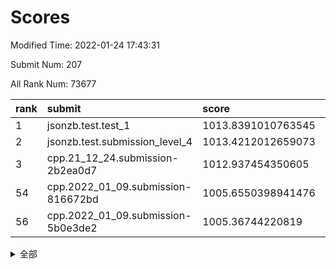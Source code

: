 # Scores

Modified Time: 2022-01-24 17:43:31

Submit Num: 207

All Rank Num: 73677

| rank |               submit               |       score        |       sigma        | pk_num |
| :--- | :--------------------------------- | :----------------- | :----------------- | :----- |
| 1    | jsonzb.test.test_1                 | 1013.8391010763545 | 0.8311891388909355 | 1422   |
| 2    | jsonzb.test.submission_level_4     | 1013.4212012659073 | 0.8248953159619435 | 1429   |
| 3    | cpp.21_12_24.submission-2b2ea0d7   | 1012.937454350605  | 0.8187778022702653 | 1423   |
| 54   | cpp.2022_01_09.submission-816672bd | 1005.6550398941476 | 0.7184516838096505 | 1422   |
| 56   | cpp.2022_01_09.submission-5b0e3de2 | 1005.36744220819   | 0.7246780215803611 | 1427   |


<details>
<summary>全部</summary>

| rank |                 submit                 |       score        |       sigma        | pk_num |
| :--- | :------------------------------------- | :----------------- | :----------------- | :----- |
| 1    | jsonzb.test.test_1                     | 1013.8391010763545 | 0.8311891388909355 | 1422   |
| 2    | jsonzb.test.submission_level_4         | 1013.4212012659073 | 0.8248953159619435 | 1429   |
| 3    | cpp.21_12_24.submission-2b2ea0d7       | 1012.937454350605  | 0.8187778022702653 | 1423   |
| 4    | gobigger.level_3.submission_level_3_1  | 1011.9687758157145 | 0.7939022193117348 | 1424   |
| 5    | gobigger.level_3.submission_level_3_7  | 1011.0716092537109 | 0.7793267018384783 | 1417   |
| 6    | gobigger.level_3.submission_level_3_0  | 1010.9820470074618 | 0.7799222051846542 | 1426   |
| 7    | gobigger.level_3.submission_level_3_13 | 1010.8480922840757 | 0.7633401038990216 | 1424   |
| 8    | gobigger.level_3.submission_level_3_45 | 1010.8304863490374 | 0.7915792737333383 | 1425   |
| 9    | gobigger.level_3.submission_level_3_6  | 1010.7515360679133 | 0.7973126449077621 | 1425   |
| 10   | gobigger.level_3.submission_level_3_39 | 1010.4827623049241 | 0.7587208708444111 | 1423   |
| 11   | gobigger.level_3.submission_level_3_26 | 1010.4489752336689 | 0.7694320610331364 | 1419   |
| 12   | gobigger.level_3.submission_level_3_21 | 1010.4471127307407 | 0.767477882783982  | 1421   |
| 13   | gobigger.level_3.submission_level_3_33 | 1010.437685437926  | 0.7611253413666307 | 1420   |
| 14   | gobigger.level_3.submission_level_3_10 | 1010.4081182031075 | 0.7673726946116973 | 1427   |
| 15   | gobigger.level_3.submission_level_3_8  | 1010.3787900768363 | 0.762558735412911  | 1423   |
| 16   | gobigger.level_3.submission_level_3_38 | 1010.2216626229919 | 0.7481392751725524 | 1418   |
| 17   | gobigger.level_3.submission_level_3_47 | 1010.1788837748164 | 0.7648471700254873 | 1423   |
| 18   | gobigger.level_3.submission_level_3_31 | 1010.1339199675512 | 0.7666447525412645 | 1422   |
| 19   | gobigger.level_3.submission_level_3_15 | 1010.117099493732  | 0.7623439702174235 | 1418   |
| 20   | gobigger.level_3.submission_level_3_29 | 1010.0806267016113 | 0.7519538630481682 | 1425   |
| 21   | gobigger.level_3.submission_level_3_30 | 1010.0342261256168 | 0.7768373206340805 | 1419   |
| 22   | gobigger.level_3.submission_level_3_3  | 1009.9887636374297 | 0.7475791840755938 | 1427   |
| 23   | gobigger.level_3.submission_level_3_27 | 1009.9448758252234 | 0.7515366756266979 | 1426   |
| 24   | gobigger.level_3.submission_level_3_28 | 1009.9292643000795 | 0.7396432583089472 | 1428   |
| 25   | gobigger.level_3.submission_level_3_41 | 1009.920554208529  | 0.7419728995089038 | 1423   |
| 26   | gobigger.level_3.submission_level_3_49 | 1009.8570657409581 | 0.7738566039025268 | 1420   |
| 27   | gobigger.level_3.submission_level_3_35 | 1009.8413023087702 | 0.7303924988315721 | 1427   |
| 28   | gobigger.level_3.submission_level_3_34 | 1009.6421053174982 | 0.7348283630510181 | 1415   |
| 29   | gobigger.level_3.submission_level_3_4  | 1009.5677125340114 | 0.7907042982359228 | 1423   |
| 30   | gobigger.level_3.submission_level_3_43 | 1009.5587086536985 | 0.7513427206298765 | 1427   |
| 31   | gobigger.level_3.submission_level_3_2  | 1009.5019178252797 | 0.741903661109804  | 1427   |
| 32   | gobigger.level_3.submission_level_3_11 | 1009.4481919507645 | 0.756055562419677  | 1418   |
| 33   | gobigger.level_3.submission_level_3_40 | 1009.4175212250836 | 0.737215529727576  | 1430   |
| 34   | gobigger.level_3.submission_level_3_14 | 1009.4072302039591 | 0.7518852111394095 | 1424   |
| 35   | gobigger.level_3.submission_level_3_46 | 1009.3884259215    | 0.73752409316357   | 1418   |
| 36   | gobigger.level_3.submission_level_3_19 | 1009.3359505204951 | 0.7599292041178468 | 1426   |
| 37   | gobigger.level_3.submission_level_3_5  | 1009.3307805947028 | 0.7839450825408402 | 1428   |
| 38   | gobigger.level_3.submission_level_3_42 | 1009.2978440906274 | 0.762015628898712  | 1426   |
| 39   | gobigger.level_3.submission_level_3_16 | 1009.2958479515808 | 0.7481507407821748 | 1430   |
| 40   | gobigger.level_3.submission_level_3_20 | 1009.2780966568224 | 0.7632405900120433 | 1424   |
| 41   | gobigger.level_3.submission_level_3_17 | 1009.2582135352691 | 0.7437942409151335 | 1426   |
| 42   | gobigger.level_3.submission_level_3_9  | 1009.1737122793138 | 0.7619619716618875 | 1426   |
| 43   | gobigger.level_3.submission_level_3_48 | 1009.144238073537  | 0.7757153083333114 | 1431   |
| 44   | gobigger.level_3.submission_level_3_37 | 1009.0906422935878 | 0.7547869280256937 | 1422   |
| 45   | gobigger.level_3.submission_level_3_23 | 1009.0642167838139 | 0.7571598531609461 | 1419   |
| 46   | gobigger.level_3.submission_level_3_22 | 1008.8821671642943 | 0.7691119401552676 | 1424   |
| 47   | gobigger.level_3.submission_level_3_32 | 1008.8497275696704 | 0.7529683815091283 | 1421   |
| 48   | gobigger.level_3.submission_level_3_12 | 1008.8466154478525 | 0.7514402326058457 | 1424   |
| 49   | gobigger.level_3.submission_level_3_44 | 1008.6699587024793 | 0.7446299661510906 | 1420   |
| 50   | gobigger.level_3.submission_level_3_25 | 1008.4486383022205 | 0.7483623806764006 | 1421   |
| 51   | gobigger.level_3.submission_level_3_36 | 1008.3573169755722 | 0.7692610438875538 | 1421   |
| 52   | gobigger.level_3.submission_level_3_24 | 1007.9780848261105 | 0.7414194346260137 | 1422   |
| 53   | gobigger.level_3.submission_level_3_18 | 1007.5677933960274 | 0.744799448252066  | 1425   |
| 54   | cpp.2022_01_09.submission-816672bd     | 1005.6550398941476 | 0.7184516838096505 | 1422   |
| 55   | gobigger.level_1.submission_level_1_23 | 1005.6447540018563 | 0.7165957767830827 | 1430   |
| 56   | cpp.2022_01_09.submission-5b0e3de2     | 1005.36744220819   | 0.7246780215803611 | 1427   |
| 57   | gobigger.level_1.submission_level_1_32 | 1004.988297379     | 0.7174198686940841 | 1427   |
| 58   | gobigger.level_1.submission_level_1_6  | 1004.8873854608441 | 0.7236829696423929 | 1426   |
| 59   | gobigger.level_1.submission_level_1_48 | 1004.8837301212716 | 0.7210727430083159 | 1423   |
| 60   | gobigger.level_1.submission_level_1_35 | 1004.7928068078127 | 0.7265653879430946 | 1419   |
| 61   | gobigger.level_1.submission_level_1_22 | 1004.7380045290398 | 0.7136989064908893 | 1427   |
| 62   | gobigger.level_1.submission_level_1_7  | 1004.6397406104537 | 0.7147909626509166 | 1425   |
| 63   | gobigger.level_1.submission_level_1_10 | 1004.4571728450668 | 0.7263089851414996 | 1425   |
| 64   | gobigger.level_1.submission_level_1_46 | 1004.3688876810368 | 0.7272482308141988 | 1421   |
| 65   | gobigger.level_1.submission_level_1_36 | 1004.2421660858984 | 0.7077020336315603 | 1424   |
| 66   | gobigger.level_1.submission_level_1_2  | 1003.9824117242488 | 0.718874323386766  | 1422   |
| 67   | gobigger.level_1.submission_level_1_49 | 1003.9531252598653 | 0.7233441053749919 | 1423   |
| 68   | gobigger.level_1.submission_level_1_12 | 1003.9172561302535 | 0.7150571943274331 | 1418   |
| 69   | gobigger.level_1.submission_level_1_42 | 1003.9049763507378 | 0.7266334269895012 | 1425   |
| 70   | gobigger.level_1.submission_level_1_41 | 1003.8327815426412 | 0.715474210505023  | 1424   |
| 71   | gobigger.level_1.submission_level_1_5  | 1003.7340674768326 | 0.7196678815169703 | 1425   |
| 72   | gobigger.level_1.submission_level_1_8  | 1003.7080934098824 | 0.7120047445246596 | 1424   |
| 73   | gobigger.level_1.submission_level_1_28 | 1003.6727527934418 | 0.7317764989485673 | 1421   |
| 74   | gobigger.level_1.submission_level_1_0  | 1003.6242298221466 | 0.716457854611771  | 1421   |
| 75   | gobigger.level_1.submission_level_1_38 | 1003.4913228269974 | 0.7173984438377473 | 1423   |
| 76   | gobigger.level_1.submission_level_1_9  | 1003.3572177565377 | 0.7065359583285686 | 1426   |
| 77   | gobigger.level_1.submission_level_1_26 | 1003.3302737697852 | 0.7225398570143078 | 1421   |
| 78   | gobigger.level_1.submission_level_1_20 | 1003.3293123084892 | 0.7234065471940022 | 1423   |
| 79   | gobigger.level_1.submission_level_1_1  | 1003.306342953091  | 0.7103962885304841 | 1425   |
| 80   | gobigger.level_1.submission_level_1_43 | 1003.2908649105711 | 0.7203597129082243 | 1421   |
| 81   | gobigger.level_1.submission_level_1_30 | 1003.2500970570836 | 0.7120857224277003 | 1424   |
| 82   | gobigger.level_1.submission_level_1_37 | 1003.2323292797333 | 0.7153170908391934 | 1422   |
| 83   | gobigger.level_1.submission_level_1_11 | 1003.0588719784604 | 0.708963893193984  | 1426   |
| 84   | gobigger.level_1.submission_level_1_21 | 1003.044302517299  | 0.7169195134440972 | 1424   |
| 85   | gobigger.level_1.submission_level_1_27 | 1003.0289009992159 | 0.714947919216629  | 1424   |
| 86   | gobigger.level_1.submission_level_1_45 | 1002.9905375686424 | 0.7220858111731729 | 1421   |
| 87   | gobigger.level_1.submission_level_1_31 | 1002.9633623132131 | 0.7018507049688123 | 1426   |
| 88   | gobigger.level_1.submission_level_1_34 | 1002.9589299855819 | 0.7204217824387069 | 1417   |
| 89   | gobigger.level_1.submission_level_1_4  | 1002.952858844815  | 0.7104278381936792 | 1426   |
| 90   | gobigger.level_1.submission_level_1_40 | 1002.9479687249186 | 0.7115429951243313 | 1418   |
| 91   | gobigger.level_1.submission_level_1_44 | 1002.9204905231239 | 0.7045680010003628 | 1421   |
| 92   | gobigger.level_1.submission_level_1_16 | 1002.9030371183206 | 0.711253692333983  | 1425   |
| 93   | gobigger.level_1.submission_level_1_14 | 1002.8956726739985 | 0.7174551239686652 | 1424   |
| 94   | gobigger.level_1.submission_level_1_29 | 1002.8270824312168 | 0.7119426512506893 | 1426   |
| 95   | gobigger.level_1.submission_level_1_19 | 1002.7899890511062 | 0.7204253797742596 | 1421   |
| 96   | gobigger.level_1.submission_level_1_18 | 1002.7246868378452 | 0.7110841695230373 | 1427   |
| 97   | gobigger.level_1.submission_level_1_13 | 1002.718276027577  | 0.7261926579125724 | 1425   |
| 98   | gobigger.level_1.submission_level_1_25 | 1002.5983531478598 | 0.7121942555809925 | 1427   |
| 99   | gobigger.level_1.submission_level_1_17 | 1002.5898959800378 | 0.7157451809183774 | 1417   |
| 100  | gobigger.level_1.submission_level_1_33 | 1002.5873151135177 | 0.7150546856493935 | 1426   |
| 101  | gobigger.level_1.submission_level_1_47 | 1002.5470566758142 | 0.7186802025037192 | 1429   |
| 102  | gobigger.level_1.submission_level_1_39 | 1002.5057580664719 | 0.713980205408689  | 1424   |
| 103  | gobigger.level_1.submission_level_1_15 | 1002.3260677981377 | 0.70917621947631   | 1423   |
| 104  | gobigger.level_1.submission_level_1_3  | 1001.8659388523362 | 0.7180228844447182 | 1424   |
| 105  | gobigger.level_1.submission_level_1_24 | 1001.7470291142862 | 0.7055484227858134 | 1428   |
| 106  | gobigger.random.submission_random_18   | 997.1790263735265  | 0.703460221169496  | 1423   |
| 107  | gobigger.random.submission_random_14   | 997.1109599762348  | 0.7039061282240437 | 1426   |
| 108  | gobigger.random.submission_random_13   | 996.8526636895983  | 0.7118280708632849 | 1426   |
| 109  | gobigger.random.submission_random_33   | 996.8190525564435  | 0.7132428274437548 | 1422   |
| 110  | gobigger.random.submission_random_23   | 996.628678958652   | 0.708445216503648  | 1421   |
| 111  | gobigger.random.submission_random_24   | 996.5558185740938  | 0.7201926686248686 | 1424   |
| 112  | gobigger.random.submission_random_41   | 996.533441049168   | 0.7096166343425923 | 1423   |
| 113  | gobigger.random.submission_random_27   | 996.5238392470994  | 0.7108505553847307 | 1422   |
| 114  | gobigger.random.submission_random_45   | 996.4664694221797  | 0.7205591995288425 | 1425   |
| 115  | gobigger.random.submission_random_16   | 996.3857930750843  | 0.7137301357820172 | 1426   |
| 116  | gobigger.random.submission_random_28   | 996.3358978968312  | 0.7154437457873671 | 1423   |
| 117  | gobigger.random.submission_random_30   | 996.3280639552671  | 0.7102628398555764 | 1426   |
| 118  | gobigger.random.submission_random_48   | 996.189923051564   | 0.7173984716807805 | 1424   |
| 119  | gobigger.random.submission_random_44   | 996.1743281992606  | 0.7155194135021341 | 1427   |
| 120  | gobigger.random.submission_random_47   | 996.1539543569003  | 0.7162233772207378 | 1421   |
| 121  | gobigger.random.submission_random_8    | 996.1369195452882  | 0.7128183238693956 | 1421   |
| 122  | gobigger.random.submission_random_46   | 996.0794115325525  | 0.7198760618654179 | 1430   |
| 123  | gobigger.random.submission_random_22   | 996.0591259352838  | 0.7272461644916086 | 1418   |
| 124  | gobigger.random.submission_random_9    | 996.0458980966788  | 0.7225526304030511 | 1426   |
| 125  | gobigger.random.submission_random_42   | 996.0230331102571  | 0.7064517488389002 | 1423   |
| 126  | gobigger.random.submission_random_7    | 996.0196222421198  | 0.7137730831547086 | 1422   |
| 127  | gobigger.random.submission_random_31   | 995.9918760132186  | 0.717611615259331  | 1415   |
| 128  | gobigger.random.submission_random_20   | 995.9629387825419  | 0.7172656683648894 | 1422   |
| 129  | gobigger.random.submission_random_25   | 995.9489118846088  | 0.720188252415946  | 1428   |
| 130  | gobigger.random.submission_random_17   | 995.906936920007   | 0.7110953083094601 | 1424   |
| 131  | gobigger.random.submission_random_12   | 995.90688278898    | 0.7251570972520579 | 1422   |
| 132  | gobigger.random.submission_random_3    | 995.8557869811251  | 0.7223817793108931 | 1423   |
| 133  | gobigger.random.submission_random_6    | 995.8058638247402  | 0.7124276903131429 | 1423   |
| 134  | gobigger.random.submission_random_49   | 995.7649314426897  | 0.7055523429919235 | 1423   |
| 135  | gobigger.random.submission_random_26   | 995.6972505423685  | 0.70628233742736   | 1429   |
| 136  | gobigger.random.submission_random_1    | 995.6508399996607  | 0.715918005449187  | 1419   |
| 137  | gobigger.random.submission_random_43   | 995.649379397773   | 0.7279937526508931 | 1422   |
| 138  | gobigger.random.submission_random_15   | 995.6024072857829  | 0.6996325474542813 | 1427   |
| 139  | gobigger.random.submission_random_32   | 995.5461766579907  | 0.7143247994503311 | 1419   |
| 140  | gobigger.random.submission_random_21   | 995.4640997734153  | 0.7103545015536874 | 1424   |
| 141  | gobigger.random.submission_random_34   | 995.3997197670926  | 0.7059829875486742 | 1425   |
| 142  | gobigger.random.submission_random_5    | 995.3514543586484  | 0.7093053645067818 | 1420   |
| 143  | gobigger.random.submission_random_2    | 995.3173163706284  | 0.7100393374587647 | 1424   |
| 144  | gobigger.random.submission_random_19   | 995.1900354194697  | 0.7142966032158234 | 1428   |
| 145  | gobigger.random.submission_random_10   | 995.1314614619737  | 0.7209630785439407 | 1428   |
| 146  | gobigger.random.submission_random_4    | 995.1081551957366  | 0.7194483765565551 | 1424   |
| 147  | gobigger.random.submission_random_29   | 995.1054771288326  | 0.7056253548615954 | 1422   |
| 148  | gobigger.random.submission_random_38   | 995.1051092892918  | 0.6949131906581133 | 1427   |
| 149  | gobigger.random.submission_random_36   | 995.0822735676978  | 0.7098493267752606 | 1426   |
| 150  | gobigger.random.submission_random_39   | 994.9221041166926  | 0.7175155751548612 | 1420   |
| 151  | gobigger.random.submission_random_11   | 994.8773957719695  | 0.7221079224780982 | 1428   |
| 152  | gobigger.random.submission_random_40   | 994.8239749081101  | 0.700167045636621  | 1424   |
| 153  | gobigger.random.submission_random_0    | 994.7871845651727  | 0.7154327973390943 | 1421   |
| 154  | gobigger.random.submission_random_37   | 994.7779174139484  | 0.7335842076769538 | 1428   |
| 155  | gobigger.random.submission_random_35   | 993.9643692957319  | 0.7152508524978338 | 1427   |
| 156  | gobigger.level_2.submission_level_2_24 | 993.6604032010971  | 0.7357460750065596 | 1424   |
| 157  | gobigger.level_2.submission_level_2_13 | 993.4756853914861  | 0.7454710252509282 | 1426   |
| 158  | gobigger.level_2.submission_level_2_23 | 993.3932511799587  | 0.7170729843894043 | 1423   |
| 159  | gobigger.level_2.submission_level_2_38 | 993.1819315039965  | 0.7392678673821641 | 1424   |
| 160  | gobigger.level_2.submission_level_2_5  | 993.1801256161161  | 0.7489163423980861 | 1424   |
| 161  | gobigger.level_2.submission_level_2_48 | 993.1510879665198  | 0.733487045833953  | 1431   |
| 162  | gobigger.level_2.submission_level_2_9  | 993.0155691772094  | 0.7305057001472839 | 1419   |
| 163  | gobigger.level_2.submission_level_2_47 | 993.0015276832902  | 0.7389989085107784 | 1424   |
| 164  | gobigger.level_2.submission_level_2_44 | 992.9837866698025  | 0.7417166476631389 | 1419   |
| 165  | gobigger.level_2.submission_level_2_4  | 992.9353776551023  | 0.744939525538589  | 1425   |
| 166  | gobigger.level_2.submission_level_2_21 | 992.8173871026203  | 0.740415388848763  | 1421   |
| 167  | gobigger.level_2.submission_level_2_45 | 992.7781163259277  | 0.7468935152733625 | 1417   |
| 168  | gobigger.level_2.submission_level_2_36 | 992.7409937916091  | 0.7475898318357241 | 1425   |
| 169  | gobigger.level_2.submission_level_2_34 | 992.6949674541697  | 0.7437482585329699 | 1423   |
| 170  | gobigger.level_2.submission_level_2_0  | 992.6463546368474  | 0.7463232830528759 | 1421   |
| 171  | gobigger.level_2.submission_level_2_2  | 992.5973438617731  | 0.7340986117020446 | 1426   |
| 172  | gobigger.level_2.submission_level_2_25 | 992.5250795290046  | 0.7459577795098847 | 1426   |
| 173  | gobigger.level_2.submission_level_2_35 | 992.405491010799   | 0.7342636830743768 | 1425   |
| 174  | gobigger.level_2.submission_level_2_40 | 992.3669569392378  | 0.7548781144150463 | 1427   |
| 175  | gobigger.level_2.submission_level_2_49 | 992.3490145793057  | 0.7360593455433633 | 1426   |
| 176  | gobigger.level_2.submission_level_2_32 | 992.3162986315715  | 0.7405966880870207 | 1424   |
| 177  | gobigger.level_2.submission_level_2_15 | 992.314283510344   | 0.748275372688836  | 1423   |
| 178  | gobigger.level_2.submission_level_2_28 | 992.3054943426694  | 0.7435482546576568 | 1423   |
| 179  | gobigger.level_2.submission_level_2_8  | 992.2292300950099  | 0.7347343837897184 | 1426   |
| 180  | gobigger.level_2.submission_level_2_30 | 992.2242929479148  | 0.7287072424932166 | 1423   |
| 181  | gobigger.level_2.submission_level_2_10 | 992.2187354615126  | 0.7353937807317031 | 1425   |
| 182  | gobigger.level_2.submission_level_2_17 | 992.0965046112628  | 0.7444186804629382 | 1428   |
| 183  | gobigger.level_2.submission_level_2_19 | 992.0114049870436  | 0.7471479497886372 | 1426   |
| 184  | gobigger.level_2.submission_level_2_42 | 991.908626311232   | 0.7442319541302561 | 1427   |
| 185  | gobigger.level_2.submission_level_2_12 | 991.8725359574753  | 0.7435320988977229 | 1426   |
| 186  | gobigger.level_2.submission_level_2_22 | 991.8224551807982  | 0.7441873848284405 | 1425   |
| 187  | gobigger.level_2.submission_level_2_1  | 991.821637235553   | 0.7513392515652701 | 1426   |
| 188  | gobigger.level_2.submission_level_2_31 | 991.8028328814173  | 0.7498897820519775 | 1424   |
| 189  | gobigger.level_2.submission_level_2_6  | 991.7313581908297  | 0.7496492417830447 | 1422   |
| 190  | gobigger.level_2.submission_level_2_46 | 991.6088724717308  | 0.7668849976193967 | 1417   |
| 191  | gobigger.level_2.submission_level_2_41 | 991.484908971525   | 0.7461465098591108 | 1422   |
| 192  | gobigger.level_2.submission_level_2_14 | 991.4255717320606  | 0.7521340213990658 | 1425   |
| 193  | gobigger.level_2.submission_level_2_37 | 991.2649807548446  | 0.745841265633813  | 1422   |
| 194  | gobigger.level_2.submission_level_2_29 | 991.2014463396645  | 0.7817731074319836 | 1430   |
| 195  | gobigger.level_2.submission_level_2_18 | 991.1776038921485  | 0.750649744589332  | 1422   |
| 196  | gobigger.level_2.submission_level_2_39 | 990.9997419948548  | 0.74268690116294   | 1425   |
| 197  | gobigger.level_2.submission_level_2_3  | 990.9791185479443  | 0.7537780020491273 | 1425   |
| 198  | gobigger.level_2.submission_level_2_7  | 990.8425008861728  | 0.744395873731042  | 1423   |
| 199  | gobigger.level_2.submission_level_2_26 | 990.8098891917781  | 0.7548399336472982 | 1424   |
| 200  | gobigger.level_2.submission_level_2_27 | 990.7901547647698  | 0.7402573030616746 | 1416   |
| 201  | gobigger.level_2.submission_level_2_20 | 990.7831270269962  | 0.7436568904671674 | 1426   |
| 202  | gobigger.level_2.submission_level_2_33 | 990.6859187551282  | 0.7569924106590108 | 1428   |
| 203  | gobigger.level_2.submission_level_2_43 | 990.567709813802   | 0.770542020457017  | 1424   |
| 204  | gobigger.level_2.submission_level_2_16 | 990.46367729342    | 0.7789838040875386 | 1421   |
| 205  | gobigger.level_2.submission_level_2_11 | 990.1958110784589  | 0.7527485579146914 | 1428   |
| 206  | gobigger.none.submission_none_1        | 976.8520318707953  | 1.3463598002915882 | 1423   |
| 207  | gobigger.none.submission_none_0        | 976.6786013214846  | 1.5107496620458276 | 1420   |

</details>